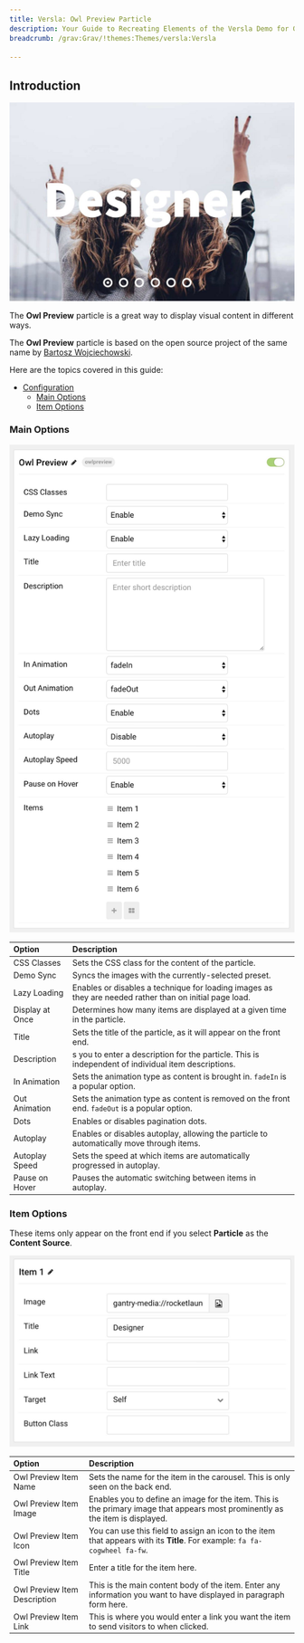 ```yaml
---
title: Versla: Owl Preview Particle
description: Your Guide to Recreating Elements of the Versla Demo for Grav
breadcrumb: /grav:Grav/!themes:Themes/versla:Versla

---
```


## Introduction

![](assets/particle_owlprev1.jpeg)

The **Owl Preview** particle is a great way to display visual content in different ways.

The **Owl Preview** particle is based on the open source project of the same name by [Bartosz Wojciechowski](http://www.owlcarousel.owlgraphic.com/index.html).

Here are the topics covered in this guide:

* [Configuration](#configuration)
    - [Main Options](#main-options)
    - [Item Options](#item-options)

### Main Options 

![](assets/particle_owlprev2.jpeg)

| Option          | Description                                                                                                                                  |
| :-----          | :-----                                                                                                                                       |
| CSS Classes     | Sets the CSS class for the content of the particle.                                                                                          |
| Demo Sync       | Syncs the images with the currently-selected preset.                                                                                         |
| Lazy Loading    | Enables or disables a technique for loading images as they are needed rather than on initial page load.                                      |
| Display at Once | Determines how many items are displayed at a given time in the particle.                                                                     |
| Title           | Sets the title of the particle, as it will appear on the front end.                                                                          |
| Description     | s you to enter a description for the particle. This is independent of individual item descriptions.                                          |
| In Animation    | Sets the animation type as content is brought in. `fadeIn` is a popular option.                                                              |
| Out Animation   | Sets the animation type as content is removed on the front end. `fadeOut` is a popular option.                                               |
| Dots            | Enables or disables pagination dots.                                                                                                         |
| Autoplay        | Enables or disables autoplay, allowing the particle to automatically move through items.                                                     |
| Autoplay Speed  | Sets the speed at which items are automatically progressed in autoplay.                                                                      |
| Pause on Hover  | Pauses the automatic switching between items in autoplay.                                                                                    |

### Item Options

These items only appear on the front end if you select **Particle** as the **Content Source**.

![](assets/particle_owlprev3.jpeg)

| Option                           | Description                                                                                                                    |
| :-----                           | :-----                                                                                                                         |
| Owl Preview Item Name           | Sets the name for the item in the carousel. This is only seen on the back end.                                                 |
| Owl Preview Item Image          | Enables you to define an image for the item. This is the primary image that appears most prominently as the item is displayed. |
| Owl Preview Item Icon           | You can use this field to assign an icon to the item that appears with its **Title**. For example: `fa fa-cogwheel fa-fw`.     |
| Owl Preview Item Title          | Enter a title for the item here.                                                                                               |
| Owl Preview Item Description    | This is the main content body of the item. Enter any information you want to have displayed in paragraph form here.            |
| Owl Preview Item Link           | This is where you would enter a link you want the item to send visitors to when clicked.                                       |
